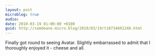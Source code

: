 ```yaml
---
layout: post
microblog: true
audio: 
date: 2010-03-19 01:00:00 +0100
guid: http://samdeane.micro.blog/2010/03/19/t10734691248.html
---
```

Finally got round to seeing Avatar. Slightly embarrassed to admit that I thoroughly enjoyed it - cheese and all.

